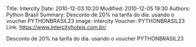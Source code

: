 Title: Intercity
Date: 2010-12-03 10:20
Modified: 2010-12-05 19:30
Authors: Python Brasil
Summary: Desconto de 20% na tarifa do dia. usando o voucher PYTHONBRASIL23
image: intercity
Voucher: PYTHONBRASIL23
Link: https://www.intercityhoteis.com.br/

Desconto de 20% na tarifa do dia. usando o voucher PYTHONBRASIL23
